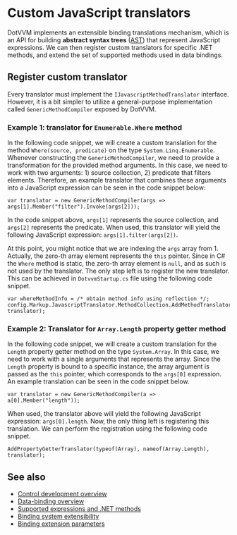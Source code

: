 # Custom JavaScript translators

DotVVM implements an extensible binding translations mechanism, which is an API for building **abstract syntax trees** ([AST](https://en.wikipedia.org/wiki/Abstract_syntax_tree)) that represent JavaScript expressions. We can then register custom translators for specific .NET methods, and extend the set of supported methods used in data bindings.

## Register custom translator

Every translator must implement the `IJavascriptMethodTranslator` interface. However, it is a bit simpler to utilize a general-purpose implementation called `GenericMethodCompiler` exposed by DotVVM.

### Example 1: translator for `Enumerable.Where` method

In the following code snippet, we will create a custom translation for the method `Where(source, predicate)` on the type `System.Linq.Enumerable`. Whenever constructing the `GenericMethodCompiler`, we need to provide a transformation for the provided method arguments. In this case, we need to work with two arguments: 1) source collection, 2) predicate that filters elements. Therefore, an example translator that combines these arguments into a JavaScript expression can be seen in the code snippet below:

```CSHARP
var translator = new GenericMethodCompiler(args => args[1].Member("filter").Invoke(args[2]));
```

In the code snippet above, `args[1]` represents the source collection, and `args[2]` represents the predicate. When used, this translator will yield the following JavaScript expression: `args[1].filter(args[2])`.

At this point, you might notice that we are indexing the `args` array from 1. Actually, the zero-th array element represents the `this` pointer. Since in C# the `Where` method is static, the zero-th array element is `null`, and as such is not used by the translator. The only step left is to register the new translator. This can be achieved in `DotvvmStartup.cs` file using the following code snippet.

```CSHARP
var whereMethodInfo = /* obtain method info using reflection */;
config.Markup.JavascriptTranslator.MethodCollection.AddMethodTranslator(whereMethodInfo, translator);
```

### Example 2: Translator for `Array.Length` property getter method

In the following code snippet, we will create a custom translation for the `Length` property getter method on the type `System.Array`. In this case, we need to work with a single arguments that represents the array. Since the `Length` property is bound to a specific instance, the array argument is passed as the `this` pointer, which corresponds to the `args[0]` expression. An example translation can be seen in the code snippet below.

```CSHARP
var translator = new GenericMethodCompiler(a => a[0].Member("length"));
```

When used, the translator above will yield the following JavaScript expression: `args[0].length`. Now, the only thing left is registering this translation. We can perform the registration using the following code snippet.

```CSHARP
AddPropertyGetterTranslator(typeof(Array), nameof(Array.Length), translator);
```

## See also

* [Control development overview](overview)
* [Data-binding overview](~/pages/concepts/data-binding/binding-context)
* [Supported expressions and .NET methods](~/pages/concepts/data-binding/supported-expressions)
* [Binding system extensibility](binding-extensibility)
* [Binding extension parameters](binding-extension-parameters)